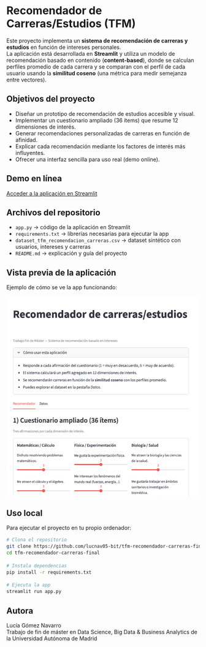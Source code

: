 # Recomendador de Carreras/Estudios (TFM)

Este proyecto implementa un **sistema de recomendación de carreras y estudios** en función de intereses personales.  
La aplicación está desarrollada en **Streamlit** y utiliza un modelo de recomendación basado en contenido (**content-based**), donde se calculan perfiles promedio de cada carrera y se comparan con el perfil de cada usuario usando la **similitud coseno** (una métrica para medir semejanza entre vectores).

## Objetivos del proyecto
- Diseñar un prototipo de recomendación de estudios accesible y visual.  
- Implementar un cuestionario ampliado (36 ítems) que resume 12 dimensiones de interés.  
- Generar recomendaciones personalizadas de carreras en función de afinidad.  
- Explicar cada recomendación mediante los factores de interés más influyentes.  
- Ofrecer una interfaz sencilla para uso real (demo online).  

## Demo en línea
[Acceder a la aplicación en Streamlit](https://tfm-recomendador-carreras-final.streamlit.app/)

## Archivos del repositorio
- `app.py` → código de la aplicación en Streamlit  
- `requirements.txt` → librerías necesarias para ejecutar la app  
- `dataset_tfm_recomendacion_carreras.csv` → dataset sintético con usuarios, intereses y carreras  
- `README.md` → explicación y guía del proyecto  

## Vista previa de la aplicación
Ejemplo de cómo se ve la app funcionando:  

![Vista previa de la aplicación](Screenshot_app.png)

## Uso local
Para ejecutar el proyecto en tu propio ordenador:  

```bash
# Clona el repositorio
git clone https://github.com/lucnav05-bit/tfm-recomendador-carreras-final.git
cd tfm-recomendador-carreras-final

# Instala dependencias
pip install -r requirements.txt

# Ejecuta la app
streamlit run app.py

```
## Autora  

Lucía Gómez Navarro  
Trabajo de fin de máster en Data Science, Big Data & Business Analytics de la Universidad Autónoma de Madrid
